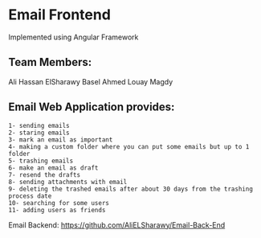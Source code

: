 # Email Frontend
Implemented using Angular Framework

## Team Members:
  Ali Hassan ElSharawy
  Basel Ahmed
  Louay Magdy

## Email Web Application provides:

    1- sending emails
    2- staring emails
    3- mark an email as important
    4- making a custom folder where you can put some emails but up to 1 folder
    5- trashing emails
    6- make an email as draft
    7- resend the drafts
    8- sending attachments with email
    9- deleting the trashed emails after about 30 days from the trashing process date
    10- searching for some users
    11- adding users as friends

Email Backend: https://github.com/AliELSharawy/Email-Back-End
